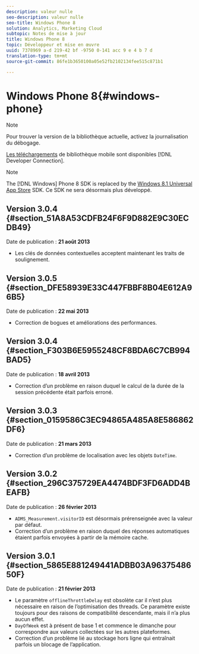```yaml
---
description: valeur nulle
seo-description: valeur nulle
seo-title: Windows Phone 8
solution: Analytics, Marketing Cloud
subtopic: Notes de mise à jour
title: Windows Phone 8
topic: Développeur et mise en œuvre
uuid: 7378969 a-d 219-42 bf -9750 0-141 acc 9 e 4 b 7 d
translation-type: tm+mt
source-git-commit: 86fe1b3650100a05e52fb2102134fee515c871b1

---
```



# Windows Phone 8{#windows-phone}

>[!NOTE]
>
>Pour trouver la version de la bibliothèque actuelle, activez la journalisation du débogage.

[Les téléchargements](https://marketing.adobe.com/developer/get-started/mobile/c-measuring-mobile-applications) de bibliothèque mobile sont disponibles [!DNL Developer Connection].

>[!NOTE]
>
>The [!DNL Windows] Phone 8 SDK is replaced by the [Windows 8.1 Universal App Store](../appmeasurement-release-notes/c-release-notes-winu.md) SDK. Ce SDK ne sera désormais plus développé.

## Version 3.0.4 {#section_51A8A53CDFB24F6F9D882E9C30ECDB49}

Date de publication : **21 août 2013**

* Les clés de données contextuelles acceptent maintenant les traits de soulignement.

## Version 3.0.5 {#section_DFE58939E33C447FBBF8B04E612A96B5}

Date de publication : **22 mai 2013**

* Correction de bogues et améliorations des performances.

## Version 3.0.4 {#section_F303B6E5955248CF8BDA6C7CB994BAD5}

Date de publication : **18 avril 2013**

* Correction d’un problème en raison duquel le calcul de la durée de la session précédente était parfois erroné.

## Version 3.0.3 {#section_0159586C3EC94865A485A8E586862DF6}

Date de publication : **21 mars 2013**

* Correction d’un problème de localisation avec les objets `DateTime`.

## Version 3.0.2 {#section_296C375729EA4474BDF3FD6ADD4BEAFB}

Date de publication : **26 février 2013**

* `ADMS_Measurement.visitorID` est désormais prérenseignée avec la valeur par défaut.
* Correction d’un problème en raison duquel des réponses automatiques étaient parfois envoyées à partir de la mémoire cache.

## Version 3.0.1 {#section_5865E881249441ADBB03A9637548650F}

Date de publication : **21 février 2013**

* Le paramètre `offlineThrottleDelay` est obsolète car il n’est plus nécessaire en raison de l’optimisation des threads. Ce paramètre existe toujours pour des raisons de compatibilité descendante, mais il n’a plus aucun effet.
* `DayOfWeek` est à présent de base 1 et commence le dimanche pour correspondre aux valeurs collectées sur les autres plateformes.
* Correction d’un problème lié au stockage hors ligne qui entraînait parfois un blocage de l’application.

